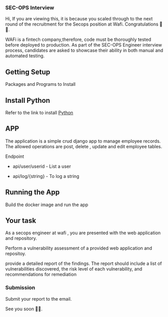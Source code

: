 ### SEC-OPS Interview


Hi, If you are viewing this, it is because you scaled through to the next round of the recruitment for the  Secops position at Wafi. Congratulations 🎉✨.

WAFi is a fintech company,therefore, code must be thoroughly tested before deployed to production. As part of the SEC-OPS Engineer interview process, candidates are asked to showcase their ability in both manual and automated testing.


## Getting Setup

Packages and Programs to Install

## Install Python
  Refer to the link to install [Python](https://www.python.org/downloads/)

## APP
The application is a simple crud django app to manage employee records.
The allowed operations are post, delete , update and edit employee tables.

Endpoint  

 *  api/user/userid  - List a user

 *  api/log/{string} -  To log a string

## Running the App

 Build the docker image and run the app

## Your task

As a secops engineer at wafi ,  you are presented with the web application and repository.


Perform a vulnerability assessment of a provided web application and  repositoy.

provide a detailed report of the findings. The report should include a list of vulnerabilities discovered, the risk level of each vulnerability, and recommendations for remediation



###  Submission

Submit your report to the email.

See you soon 👋🏻.
